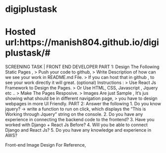 # digiplustask
<h1>Hosted url:https://manish804.github.io/digiplustask/#</h1>
SCREENING TASK | FRONT END DEVELOPER
PART 1:
Design The Following Static Pages ,
> Push your code to github,
> Write Description of how can we see your work in README.md File.
> If you can host that in github , to see your work directly it will great. (optional)
Instructions :
> Use React Js Framework to Design the Pages.
> Or Use HTML, CSS, Javascript , Jquery etc ..
> Make The Pages Resposive.
> Images Are just Sample , It’s jus showing what should be in different navigation page,
> you have to design webpages in more UI Friendly.
PART 2:
Answer the following
1. Do you know jquery?
-> write a function to run on click, which displays the “This is Working through Jquery” string on
the console.
2. Do you have any experience in connecting the backend code to the frontend?
3. Have you worked with Django + React Js Before?
4. Will you be able to connect Django and React Js?
5. Do you have any knowledge and experience in AWS?

Front-end Image Design For Reference,
